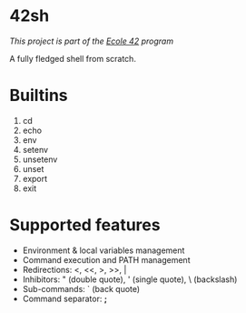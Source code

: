 # 42sh

*This project is part of the [Ecole 42](https://www.42.fr/) program*

A fully fledged shell from scratch.

# Builtins
1. cd
2. echo
3. env
4. setenv
5. unsetenv
6. unset
7. export
8. exit

# Supported features
* Environment & local variables management
* Command execution and PATH management
* Redirections: <, <<, >, >>, |
* Inhibitors: " (double quote), ' (single quote), \\ (backslash)
* Sub-commands: ` (back quote)
* Command separator: **;**
